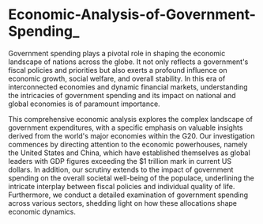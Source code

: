 # Economic-Analysis-of-Government-Spending_

Government spending plays a pivotal role in shaping the economic landscape of nations across the globe.
It not only reflects a government's fiscal policies and priorities but also exerts a profound influence on economic growth, social welfare, and overall stability. 
In this era of interconnected economies and dynamic financial markets, understanding the intricacies of government spending and its impact on national and global economies is of paramount importance.

This comprehensive economic analysis explores the complex landscape of government expenditures, with a specific emphasis on valuable insights derived from the world's major economies within the G20.
Our investigation commences by directing attention to the economic powerhouses, namely the United States and China, which have established themselves as global leaders with GDP figures exceeding the $1 trillion mark in current US dollars.
In addition, our scrutiny extends to the impact of government spending on the overall societal well-being of the populace, underlining the intricate interplay between fiscal policies and individual quality of life. 
Furthermore, we conduct a detailed examination of government spending across various sectors, shedding light on how these allocations shape economic dynamics.

